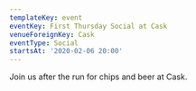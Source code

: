 ```yaml
---
templateKey: event
eventKey: First Thursday Social at Cask
venueForeignKey: Cask
eventType: Social
startsAt: '2020-02-06 20:00'
---
```

Join us after the run for chips and beer at Cask.
